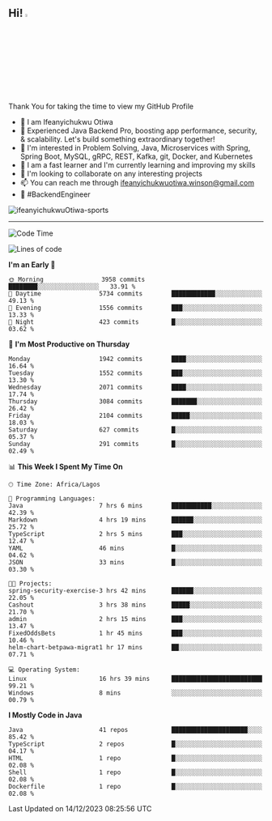 <!-- BLOG-POST-LIST:START --><!-- BLOG-POST-LIST:END -->

## Hi! <img src="https://media.giphy.com/media/hvRJCLFzcasrR4ia7z/giphy.gif" width="4%"> 

Thank You for taking the time to view my GitHub Profile

- 👋 I am Ifeanyichukwu Otiwa
- 🚀 Experienced Java Backend Pro, boosting app performance, security, & scalability. Let's build something extraordinary together!
- 👀 I'm interested in Problem Solving, Java, Microservices with Spring, Spring Boot, MySQL, gRPC, REST, Kafka, git, Docker, and Kubernetes
- 🌱 I am a fast learner and I'm currently learning and improving my skills
- 💞️ I'm looking to collaborate on any interesting projects
- 📫 You can reach me through ifeanyichukwuotiwa.winson@gmail.com
- 🚀 #BackendEngineer

<p align="left" marginTop="10px"> <img src="https://komarev.com/ghpvc/?username=ifeanyichukwuOtiwa-sports&label=Profile%20views&color=0e75b6&style=for-the-badge" alt="ifeanyichukwuOtiwa-sports" /> </p>

***

<!--START_SECTION:waka-->
![Code Time](http://img.shields.io/badge/Code%20Time-2%2C035%20hrs%2024%20mins-blue)

![Lines of code](https://img.shields.io/badge/From%20Hello%20World%20I%27ve%20Written-4.4%20million%20lines%20of%20code-blue)

**I'm an Early 🐤** 

```text
🌞 Morning                3958 commits        ████████░░░░░░░░░░░░░░░░░   33.91 % 
🌆 Daytime                5734 commits        ████████████░░░░░░░░░░░░░   49.13 % 
🌃 Evening                1556 commits        ███░░░░░░░░░░░░░░░░░░░░░░   13.33 % 
🌙 Night                  423 commits         █░░░░░░░░░░░░░░░░░░░░░░░░   03.62 % 
```
📅 **I'm Most Productive on Thursday** 

```text
Monday                   1942 commits        ████░░░░░░░░░░░░░░░░░░░░░   16.64 % 
Tuesday                  1552 commits        ███░░░░░░░░░░░░░░░░░░░░░░   13.30 % 
Wednesday                2071 commits        ████░░░░░░░░░░░░░░░░░░░░░   17.74 % 
Thursday                 3084 commits        ███████░░░░░░░░░░░░░░░░░░   26.42 % 
Friday                   2104 commits        █████░░░░░░░░░░░░░░░░░░░░   18.03 % 
Saturday                 627 commits         █░░░░░░░░░░░░░░░░░░░░░░░░   05.37 % 
Sunday                   291 commits         █░░░░░░░░░░░░░░░░░░░░░░░░   02.49 % 
```


📊 **This Week I Spent My Time On** 

```text
🕑︎ Time Zone: Africa/Lagos

💬 Programming Languages: 
Java                     7 hrs 6 mins        ███████████░░░░░░░░░░░░░░   42.39 % 
Markdown                 4 hrs 19 mins       ██████░░░░░░░░░░░░░░░░░░░   25.72 % 
TypeScript               2 hrs 5 mins        ███░░░░░░░░░░░░░░░░░░░░░░   12.47 % 
YAML                     46 mins             █░░░░░░░░░░░░░░░░░░░░░░░░   04.62 % 
JSON                     33 mins             █░░░░░░░░░░░░░░░░░░░░░░░░   03.30 % 

🐱‍💻 Projects: 
spring-security-exercise-3 hrs 42 mins       ██████░░░░░░░░░░░░░░░░░░░   22.05 % 
Cashout                  3 hrs 38 mins       █████░░░░░░░░░░░░░░░░░░░░   21.70 % 
admin                    2 hrs 15 mins       ███░░░░░░░░░░░░░░░░░░░░░░   13.47 % 
FixedOddsBets            1 hr 45 mins        ███░░░░░░░░░░░░░░░░░░░░░░   10.46 % 
helm-chart-betpawa-migrat1 hr 17 mins        ██░░░░░░░░░░░░░░░░░░░░░░░   07.71 % 

💻 Operating System: 
Linux                    16 hrs 39 mins      █████████████████████████   99.21 % 
Windows                  8 mins              ░░░░░░░░░░░░░░░░░░░░░░░░░   00.79 % 
```

**I Mostly Code in Java** 

```text
Java                     41 repos            █████████████████████░░░░   85.42 % 
TypeScript               2 repos             █░░░░░░░░░░░░░░░░░░░░░░░░   04.17 % 
HTML                     1 repo              █░░░░░░░░░░░░░░░░░░░░░░░░   02.08 % 
Shell                    1 repo              █░░░░░░░░░░░░░░░░░░░░░░░░   02.08 % 
Dockerfile               1 repo              █░░░░░░░░░░░░░░░░░░░░░░░░   02.08 % 
```




 Last Updated on 14/12/2023 08:25:56 UTC
<!--END_SECTION:waka-->

<!--
<p align="center">
![trophy](https://github-profile-trophy.vercel.app/?username=ifeanyichukwuOtiwa-sports&theme=onedark) (https://github.com/ryo-ma/github-profile-trophy)
</p>
-->

<!---
ifeanyi-otiwa/ifeanyi-otiwa is a ✨ special ✨ repository because its `README.md` (this file) appears on your GitHub profile.
You can click the Preview link to take a look at your changes.
--->
